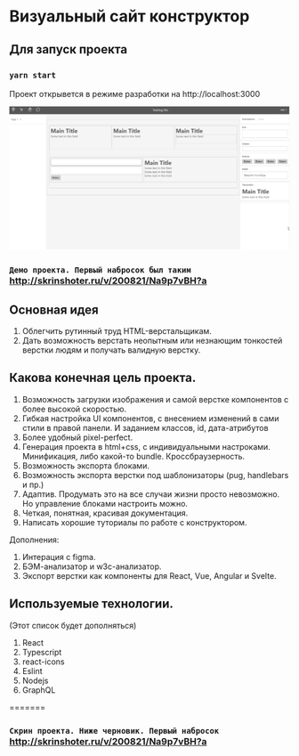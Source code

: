 # Визуальный сайт конструктор


## Для запуск проекта
### `yarn start`

Проект открывется в режиме разработки на http://localhost:3000

![alt tag](readme_image.png)

### `Демо проекта. Первый набросок был таким` http://skrinshoter.ru/v/200821/Na9p7vBH?a


## Основная идея

1. Облегчить рутинный труд HTML-верстальщикам. 
2. Дать возможность верстать неопытным или незнающим тонкостей верстки людям и получать валидную верстку.

## Какова конечная цель проекта.

1. Возможность загрузки изображения и самой верстке компонентов с более высокой скоростью.
2. Гибкая настройка UI компонентов, с внесением изменений в сами стили в правой панели. И заданием классов, id, дата-атрибутов
3. Более удобный pixel-perfect.
4. Генерация проекта в html+css, с индивидуальными настроками. Минификация, либо какой-то bundle. Кроссбраузерность.
5. Возможность экспорта блоками.
6. Возможность экспорта верстки под шаблонизаторы (pug, handlebars и пр.)
7. Адаптив. Продумать это на все случаи жизни просто невозможно. Но управление блоками настроить можно.
8. Четкая, понятная, красивая документация.
9. Написать хорошие туториалы по работе с конструктором.

Дополнения: 
1. Интерация с figma.
2. БЭМ-анализатор и w3c-анализатор.
3. Экспорт верстки как компоненты для React, Vue, Angular и Svelte.

## Используемые технологии.
(Этот список будет дополняться)
1. React
2. Typescript
3. react-icons
4. Eslint
5. Nodejs
6. GraphQL

=======
### `Скрин проекта. Ниже черновик. Первый набросок` http://skrinshoter.ru/v/200821/Na9p7vBH?a

